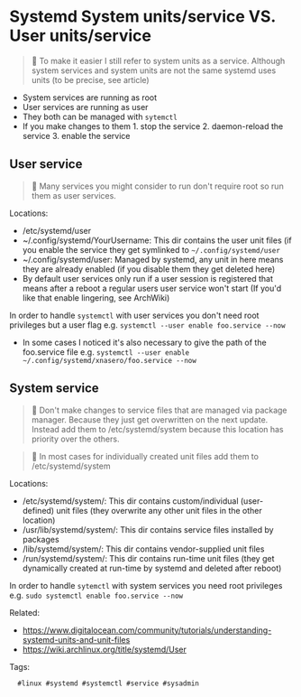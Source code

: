 # Systemd System units/service VS. User units/service

> 📝 To make it easier I still refer to system units as a service. Although
> system services and system units are not the same systemd uses units (to be
> precise, see article)

* System services are running as root
* User services are running as user
* They both can be managed with `sytemctl`
* If you make changes to them 1. stop the service 2. daemon-reload the service 3. enable the service

## User service

> 🧐 Many services you might consider to run don't require root so run them as
> user services.

Locations:

* /etc/systemd/user
* ~/.config/systemd/YourUsername: This dir contains the user unit files (if you
  enable the service they get symlinked to `~/.config/systemd/user`
* ~/.config/systemd/user: Managed by systemd, any unit in here means they are
  already enabled (if you disable them they get deleted here)
* By default user services only run if a user session is registered that means
  after a reboot a regular users user service won't start (If you'd like that
  enable lingering, see ArchWiki)

In order to handle `systemctl` with user services you don't need root
privileges but a user flag e.g. `systemctl --user enable foo.service --now`

* In some cases I noticed it's also necessary to give the path of the
  foo.service file e.g. `systemctl --user enable
  ~/.config/systemd/xnasero/foo.service --now`

## System service

> 🧐 Don't make changes to service files that are managed via package manager.
> Because they just get overwritten on the next update. Instead add them to
> /etc/systemd/system because this location has priority over the others.

> 📝 In most cases for individually created unit files add them to /etc/systemd/system

Locations:

* /etc/systemd/system/: This dir contains custom/individual (user-defined) unit files (they overwrite any other unit files in the other location)
* /usr/lib/systemd/system/: This dir contains service files installed by packages
* /lib/systemd/system/: This dir contains vendor-supplied unit files
* /run/systemd/system/: This dir contains run-time unit files (they get dynamically created at run-time by systemd and deleted after reboot)

In order to handle `sytemctl` with system services you need root privileges
e.g. `sudo systemctl enable foo.service --now`

Related:

* <https://www.digitalocean.com/community/tutorials/understanding-systemd-units-and-unit-files>
* <https://wiki.archlinux.org/title/systemd/User>

Tags:

      #linux #systemd #systemctl #service #sysadmin
